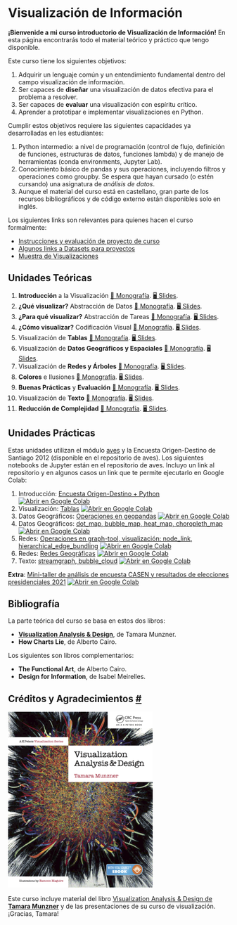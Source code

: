 # Visualización de Información

**¡Bienvenide a mi curso introductorio de Visualización de Información!** En esta página encontrarás todo el material teórico y práctico que tengo disponible.

Este curso tiene los siguientes objetivos:

1.  Adquirir un lenguaje común y un entendimiento fundamental dentro del campo visualización de información.
2.  Ser capaces de **diseñar** una visualización de datos efectiva para el problema a resolver.
3.  Ser capaces de **evaluar** una visualización con espíritu crítico.
4.  Aprender a prototipar e implementar visualizaciones en Python.

Cumplir estos objetivos requiere las siguientes capacidades ya desarrolladas en les estudiantes:

1.  Python intermedio: a nivel de programación (control de flujo, definición de funciones, estructuras de datos, funciones lambda) y de manejo de herramientas (conda environments, Jupyter Lab).
2.  Conocimiento básico de pandas y sus operaciones, incluyendo filtros y operaciones como groupby. Se espera que hayan cursado (o estén cursando) una asignatura de _análisis de datos_.
3.  Aunque el material del curso está en castellano, gran parte de los recursos bibliográficos y de código externo están disponibles solo en inglés.

Los siguientes links son relevantes para quienes hacen el curso formalmente:

*   [Instrucciones y evaluación de proyecto de curso](markdowns/rubrica-proyecto)
*   [Algunos links a Datasets para proyectos](markdowns/resources)
*   [Muestra de Visualizaciones](markdowns/showcase)

## Unidades Teóricas 

1.  **Introducción** a la Visualización [📖 Monografía](../../courses/infovis/01_intro). [🖥️ Slides](https://docs.google.com/presentation/d/1IUe26BpVOzEaQnPNwXaR62rxbpKvOBp1kwUtYhOC00A/edit?usp=sharing).
2.  **¿Qué visualizar?** Abstracción de Datos [📖 Monografía](../../courses/infovis/03_datos). [🖥️ Slides](https://docs.google.com/presentation/d/11gqcGFSjfiEtOrqOfYwYtnmyaUY_FsftoICScHOTwWE/edit?usp=sharing).
3.  **¿Para qué visualizar?** Abstracción de Tareas [📖 Monografía](../../courses/infovis/04_tareas). [🖥️ Slides](https://docs.google.com/presentation/d/1mDPP6VliSj_16i6CPzLmANIqxlEcF2HAGAg46u0LoO4/edit?usp=sharing).
4.  **¿Cómo visualizar?** Codificación Visual [📖 Monografía](../../courses/infovis/06_codificacion). [🖥️ Slides](https://docs.google.com/presentation/d/1JZu7qxX0ozFjLlV0Z-Q5a1ZXM4bQIRGfC1qyvKFQOgo/edit?usp=sharing).
5.  Visualización de **Tablas** [📖 Monografía](../../courses/infovis/07_tablas). [🖥️ Slides](https://docs.google.com/presentation/d/1ibRpdMGI6HJWpzMzTsIVyRN89ZT6wIS1VZpM6yR3_Wk/edit?usp=sharing).
6.  Visualización de **Datos Geográficos y Espaciales** [📖 Monografía](../../courses/infovis/08_mapas). [🖥️ Slides](https://docs.google.com/presentation/d/1qBhJVLHIZxmHKS9rVicfFiu4NtHvH77mycg1ed-UpIU/edit?usp=sharing).
7.  Visualización de **Redes y Árboles** [📖 Monografía](../../courses/infovis/10_redes). [🖥️ Slides](https://docs.google.com/presentation/d/1nX9hoMnfW7hOkIcUR41zQVr1k9EtyE8rK9wbL2evUnw/edit?usp=sharing).
8.  **Colores** e Ilusiones [📖 Monografía](../../courses/infovis/09_colores). [🖥️ Slides](https://docs.google.com/presentation/d/1h13vUj1QnLqQYgxM2i-R1rTbrdE-hA-a0lU1iRq2cUY/edit?usp=sharing).
9.  **Buenas Prácticas** y **Evaluación** [📖 Monografía](../../courses/infovis/11_practicas). [🖥️ Slides](https://docs.google.com/presentation/d/1Fn8ZyGWPM3BLiN6YjxtukXNZ-ootQ1uQ1gvLZf9UpOg/edit?usp=sharing).
10.  Visualización de **Texto** [📖 Monografía](../../courses/infovis/12_texto). [🖥️ Slides](https://docs.google.com/presentation/d/1bgKoK5QyMu4n8yR10ZNVwBlxwakaetYic6WbSuy2rIw/edit?usp=sharing).
11.  **Reducción de Complejidad** [📖 Monografía](../../courses/infovis/13_interactividad). [🖥️ Slides](https://docs.google.com/presentation/d/1BTZ3aPADa14hzv2zihV_dMRfz8sthvLafYM664JT11s/edit?usp=sharing).

## Unidades Prácticas 

Estas unidades utilizan el módulo [aves](https://github.com/zorzalerrante/aves) y la Encuesta Origen-Destino de Santiago 2012 (disponible en el repositorio de aves).
Los siguientes notebooks de Jupyter están en el repositorio de aves. Incluyo un link al repositorio y en algunos casos un link que te permite ejecutarlo en Google Colab:

1.  Introducción: [Encuesta Origen-Destino + Python](https://github.com/zorzalerrante/aves/blob/master/notebooks/01-python-tools.ipynb) [![Abrir en Google Colab](https://colab.research.google.com/assets/colab-badge.svg)](https://colab.research.google.com/github/zorzalerrante/aves/blob/master/notebooks/01-python-tools.ipynb)
2.  Visualización: [Tablas](https://github.com/zorzalerrante/aves/blob/master/notebooks/02-python-tablas.ipynb) [![Abrir en Google Colab](https://colab.research.google.com/assets/colab-badge.svg)](https://colab.research.google.com/github/zorzalerrante/aves/blob/master/notebooks/02-python-tablas.ipynb)
3.  Datos Geográficos: [Operaciones en geopandas](https://github.com/zorzalerrante/aves/blob/master/notebooks/03-python-mapas-preliminario.ipynb) [![Abrir en Google Colab](https://colab.research.google.com/assets/colab-badge.svg)](https://colab.research.google.com/github/zorzalerrante/aves/blob/master/notebooks/03-python-mapas-preliminario.ipynb)
4.  Datos Geográficos: [dot\_map, bubble\_map, heat\_map, choropleth\_map](https://github.com/zorzalerrante/aves/blob/master/notebooks/03-python-mapas.ipynb) [![Abrir en Google Colab](https://colab.research.google.com/assets/colab-badge.svg)](https://colab.research.google.com/github/zorzalerrante/aves/blob/master/notebooks/03-python-mapas.ipynb)
5.  Redes: [Operaciones en graph-tool, visualización: node\_link, hierarchical\_edge\_bundling](https://github.com/zorzalerrante/aves/blob/master/notebooks/04-python-redes-preliminario.ipynb) [![Abrir en Google Colab](https://colab.research.google.com/assets/colab-badge.svg)](https://colab.research.google.com/github/zorzalerrante/aves/blob/master/notebooks/04-python-redes-preliminario.ipynb)
6.  Redes: [Redes Geográficas](https://github.com/zorzalerrante/aves/blob/master/notebooks/05-python-redes-eod.ipynb) [![Abrir en Google Colab](https://colab.research.google.com/assets/colab-badge.svg)](https://colab.research.google.com/github/zorzalerrante/aves/blob/master/notebooks/05-python-redes-eod.ipynb)
7.  Texto: [streamgraph, bubble\_cloud](https://github.com/zorzalerrante/aves/blob/master/notebooks/06-python-texto-guaguas.ipynb) [![Abrir en Google Colab](https://colab.research.google.com/assets/colab-badge.svg)](https://colab.research.google.com/github/zorzalerrante/aves/blob/master/notebooks/06-python-texto-guaguas.ipynb)

**Extra**: [Mini-taller de análisis de encuesta CASEN y resultados de elecciones presidenciales 2021](https://github.com/zorzalerrante/aves/blob/master/notebooks/extra-00-data-cleaning-casen.ipynb) [![Abrir en Google Colab](https://colab.research.google.com/assets/colab-badge.svg)](https://colab.research.google.com/github/zorzalerrante/aves/blob/master/notebooks/extra-00-data-cleaning-casen.ipynb)

## Bibliografía 

La parte teórica del curso se basa en estos dos libros:

*   **[Visualization Analysis & Design](http://www.cs.ubc.ca/~tmm/vadbook/)**, de Tamara Munzner.
*   **How Charts Lie**, de Alberto Cairo.

Los siguientes son libros complementarios:

*   **The Functional Art**, de Alberto Cairo.
*   **Design for Information**, de Isabel Meirelles.

Créditos y Agradecimientos [#](#cr%c3%a9ditos-y-agradecimientos)
----------------------------------------------------------------

![](images/vad_book.png)

Este curso incluye material del libro [Visualization Analysis & Design de **Tamara Munzner**](http://www.cs.ubc.ca/~tmm/vadbook/) y de las presentaciones de su curso de visualización. ¡Gracias, Tamara!

